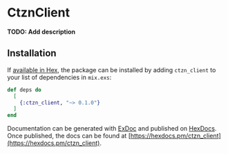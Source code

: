 # CtznClient

**TODO: Add description**

## Installation

If [available in Hex](https://hex.pm/docs/publish), the package can be installed
by adding `ctzn_client` to your list of dependencies in `mix.exs`:

```elixir
def deps do
  [
    {:ctzn_client, "~> 0.1.0"}
  ]
end
```

Documentation can be generated with [ExDoc](https://github.com/elixir-lang/ex_doc)
and published on [HexDocs](https://hexdocs.pm). Once published, the docs can
be found at [https://hexdocs.pm/ctzn_client](https://hexdocs.pm/ctzn_client).

